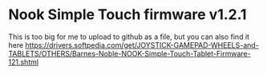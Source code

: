 # Nook Simple Touch firmware v1.2.1

This is too big for me to upload to github as a file, but you can also find it here https://drivers.softpedia.com/get/JOYSTICK-GAMEPAD-WHEELS-and-TABLETS/OTHERS/Barnes-Noble-NOOK-Simple-Touch-Tablet-Firmware-121.shtml